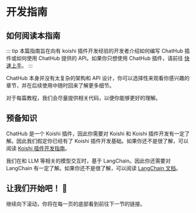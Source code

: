 # 开发指南

## 如何阅读本指南

::: tip
本篇指南旨在向有 koishi 插件开发经验的开发者介绍如何编写 ChatHub 插件或如何使用 ChatHub 提供的 API。如果你只想使用 ChatHub 插件，请前往 [快速上手](/guide/getting-started)。
:::

ChatHub 本身并没有太复杂的架构和 API 设计，你可以选择性来观看你感兴趣的章节，并在后续使用中随时回来了解更多细节。

对于每篇教程，我们会尽量提供相关代码，以便你能够更好的理解。

## 预备知识

ChatHub 是一个 Koishi 插件，因此你需要对 Koishi 和 Koishi 插件开发有一定了解。因此我们假定你已经有了 Koishi 插件开发基础。如果你还不是很了解，可以阅读 [Koishi 插件开发指南](https://koishi.chat/zh-CN/guide)。

我们在和 LLM 等相关的模型交互时，基于 LangChain。因此你还需要对 LangChain 有一定了解。如果你还不是很了解，可以阅读 [LangChain 文档](https://js.langchain.com/docs/)。

## 让我们开始吧！ 🎉

继续向下滚动，你将在每一页的底部看到前往下一节的链接。
